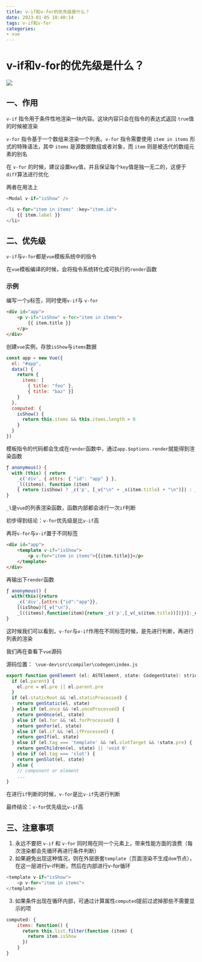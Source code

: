 ```yaml
---
title: v-if和v-for的优先级是什么？
date: 2023-01-05 18:40:14
tags: v-if和v-for
categories: 
- vue
---
```


# v-if和v-for的优先级是什么？

![](https://static.vue-js.com/e8764810-3acb-11eb-85f6-6fac77c0c9b3.png)


## 一、作用

`v-if` 指令用于条件性地渲染一块内容。这块内容只会在指令的表达式返回 `true`值的时候被渲染

`v-for` 指令基于一个数组来渲染一个列表。`v-for` 指令需要使用 `item in items` 形式的特殊语法，其中 `items` 是源数据数组或者对象，而 `item` 则是被迭代的数组元素的别名

在 `v-for` 的时候，建议设置`key`值，并且保证每个`key`值是独一无二的，这便于`diff`算法进行优化

两者在用法上

```js
<Modal v-if="isShow" />

<li v-for="item in items" :key="item.id">
    {{ item.label }}
</li>
```

## 二、优先级

`v-if`与`v-for`都是`vue`模板系统中的指令

在`vue`模板编译的时候，会将指令系统转化成可执行的`render`函数

### 示例

编写一个`p`标签，同时使用`v-if`与 `v-for`

```html
<div id="app">
    <p v-if="isShow" v-for="item in items">
        {{ item.title }}
    </p>
</div>
```

创建`vue`实例，存放`isShow`与`items`数据

```js
const app = new Vue({
  el: "#app",
  data() {
    return {
      items: [
        { title: "foo" },
        { title: "baz" }]
    }
  },
  computed: {
    isShow() {
      return this.items && this.items.length > 0
    }
  }
})
```

模板指令的代码都会生成在`render`函数中，通过`app.$options.render`就能得到渲染函数

```js
ƒ anonymous() {
  with (this) { return 
    _c('div', { attrs: { "id": "app" } }, 
    _l((items), function (item) 
    { return (isShow) ? _c('p', [_v("\n" + _s(item.title) + "\n")]) : _e() }), 0) }
}
```

`_l`是`vue`的列表渲染函数，函数内部都会进行一次`if`判断

初步得到结论：`v-for`优先级是比`v-if`高

再将`v-for`与`v-if`置于不同标签

```html
<div id="app">
    <template v-if="isShow">
        <p v-for="item in items">{{item.title}}</p>
    </template>
</div>
```

再输出下`render`函数

```js
ƒ anonymous() {
  with(this){return 
    _c('div',{attrs:{"id":"app"}},
    [(isShow)?[_v("\n"),
    _l((items),function(item){return _c('p',[_v(_s(item.title))])})]:_e()],2)}
}
```

这时候我们可以看到，`v-for`与`v-if`作用在不同标签时候，是先进行判断，再进行列表的渲染

我们再在查看下`vue`源码

源码位置：` \vue-dev\src\compiler\codegen\index.js`

```js
export function genElement (el: ASTElement, state: CodegenState): string {
  if (el.parent) {
    el.pre = el.pre || el.parent.pre
  }
  if (el.staticRoot && !el.staticProcessed) {
    return genStatic(el, state)
  } else if (el.once && !el.onceProcessed) {
    return genOnce(el, state)
  } else if (el.for && !el.forProcessed) {
    return genFor(el, state)
  } else if (el.if && !el.ifProcessed) {
    return genIf(el, state)
  } else if (el.tag === 'template' && !el.slotTarget && !state.pre) {
    return genChildren(el, state) || 'void 0'
  } else if (el.tag === 'slot') {
    return genSlot(el, state)
  } else {
    // component or element
    ...
}
```

在进行`if`判断的时候，`v-for`是比`v-if`先进行判断

最终结论：`v-for`优先级比`v-if`高

## 三、注意事项

1. 永远不要把 `v-if` 和 `v-for` 同时用在同一个元素上，带来性能方面的浪费（每次渲染都会先循环再进行条件判断）
2. 如果避免出现这种情况，则在外层嵌套`template`（页面渲染不生成`dom`节点），在这一层进行v-if判断，然后在内部进行v-for循环

```js
<template v-if="isShow">
    <p v-for="item in items">
</template>
```

3. 如果条件出现在循环内部，可通过计算属性`computed`提前过滤掉那些不需要显示的项

```js
computed: {
    items: function() {
      return this.list.filter(function (item) {
        return item.isShow
      })
    }
}
```